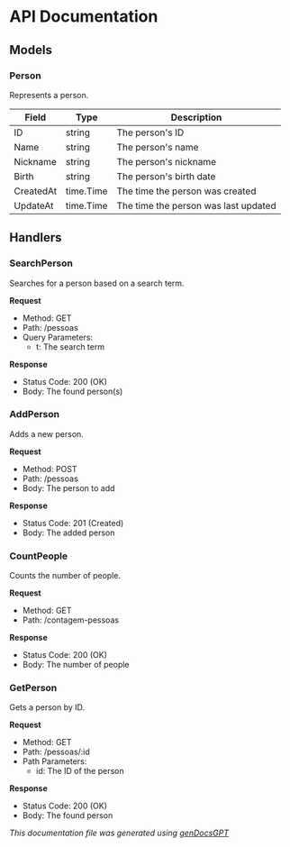 # API Documentation

## Models

### Person

Represents a person.

| Field     | Type      | Description       |
| --------- | --------- | ----------------- |
| ID        | string    | The person's ID    |
| Name      | string    | The person's name  |
| Nickname  | string    | The person's nickname |
| Birth     | string    | The person's birth date |
| CreatedAt | time.Time | The time the person was created |
| UpdateAt  | time.Time | The time the person was last updated |

## Handlers

### SearchPerson

Searches for a person based on a search term.

**Request**

- Method: GET
- Path: /pessoas
- Query Parameters:
  - t: The search term

**Response**

- Status Code: 200 (OK)
- Body: The found person(s)

### AddPerson

Adds a new person.

**Request**

- Method: POST
- Path: /pessoas
- Body: The person to add

**Response**

- Status Code: 201 (Created)
- Body: The added person

### CountPeople

Counts the number of people.

**Request**

- Method: GET
- Path: /contagem-pessoas

**Response**

- Status Code: 200 (OK)
- Body: The number of people

### GetPerson

Gets a person by ID.

**Request**

- Method: GET
- Path: /pessoas/:id
- Path Parameters:
  - id: The ID of the person

**Response**

- Status Code: 200 (OK)
- Body: The found person

*This documentation file was generated using [genDocsGPT](https://github.com/marco-rosner/genDocsGPT)*